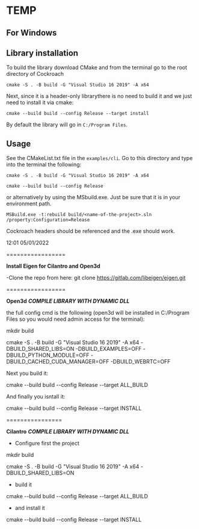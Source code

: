 # **TEMP**

## For Windows

## Library installation

To build the library download CMake and from the terminal go to the root directory of Cockroach

```terminal
cmake -S . -B build -G "Visual Studio 16 2019" -A x64
```

Next, since it is a header-only librarythere is no need to build it and we just need to install it via cmake:

```terminal
cmake --build build --config Release --target install
```

By default the library will go in `C:/Program Files`.


## Usage

See the CMakeList.txt file in the `examples/cli`.
Go to this directory and type into the terminal the following:


```terminal
cmake -S . -B build -G "Visual Studio 16 2019" -A x64
```

```terminal
cmake --build build --config Release
```

or alternatively by using the MSbuild.exe. Just be sure that it is in your environment path.

```terminal
MSBuild.exe -t:rebuild build/<name-of-the-project>.sln /property:Configuration=Release
```

Cockroach headers should be referenced and the .exe should work.



12:01 05/01/2022

=================

**Install Eigen for Cilantro and Open3d**

-Clone the repo from here:
git clone https://gitlab.com/libeigen/eigen.git

=================

**Open3d**
***COMPILE LIBRARY WITH DYNAMIC DLL***


the full config cmd is the following (open3d will be installed in C:/Program Files so you would need admin access for the terminal):

mkdir build

cmake -S . -B build -G "Visual Studio 16 2019" -A x64 -DBUILD_SHARED_LIBS=ON -DBUILD_EXAMPLES=OFF -DBUILD_PYTHON_MODULE=OFF -DBUILD_CACHED_CUDA_MANAGER=OFF -DBUILD_WEBRTC=OFF

Next you build it:

cmake --build build --config Release --target ALL_BUILD

And finally you isntall it:

cmake --build build --config Release --target INSTALL






================

**Cilantro**
***COMPILE LIBRARY WITH DYNAMIC DLL***


- Configure first the project

mkdir build

cmake -S . -B build -G "Visual Studio 16 2019" -A x64 -DBUILD_SHARED_LIBS=ON

- build it

cmake --build build --config Release --target ALL_BUILD

- and install it

cmake --build build --config Release --target INSTALL

